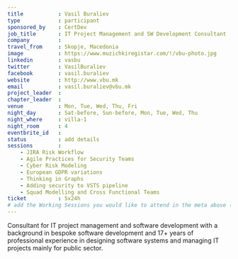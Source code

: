 ```yaml
---
title           : Vasil Buraliev
type            : participant
sponsored_by    : CertDev
job_title       : IT Project Management and SW Development Consultant
company         :
travel_from     : Skopje, Macedonia
image           : https://www.muzichkiregistar.com/!/vbu-photo.jpg
linkedin        : vasbu
twitter         : VasilBuraliev
facebook        : vasil.buraliev
website         : http://www.vbu.mk
email           : vasil.buraliev@vbu.mk
project_leader  :
chapter_leader  :
venue           : Mon, Tue, Wed, Thu, Fri
night_day       : Sat-before, Sun-before, Mon, Tue, Wed, Thu
night_where     : villa-1
night_room      : 4
eventbrite_id   :
status          : add details
sessions        :
    - JIRA Risk Workflow
    - Agile Practices for Security Teams
    - Cyber Risk Modeling
    - European GDPR variations
    - Thinking in Graphs
    - Adding security to VSTS pipeline
    - Squad Modelling and Cross Functional Teams
ticket          : 5x24h
# add the Working Sessions you would like to attend in the meta above (use the session's title) e.g. sessions (one per line): -Security Playbooks Diagrams -Hackathon Daily Sessions
---
```


Consultant for IT project management and software development with a background in bespoke software development and 17+ years of professional experience in designing software systems and managing IT projects mainly for public sector.
